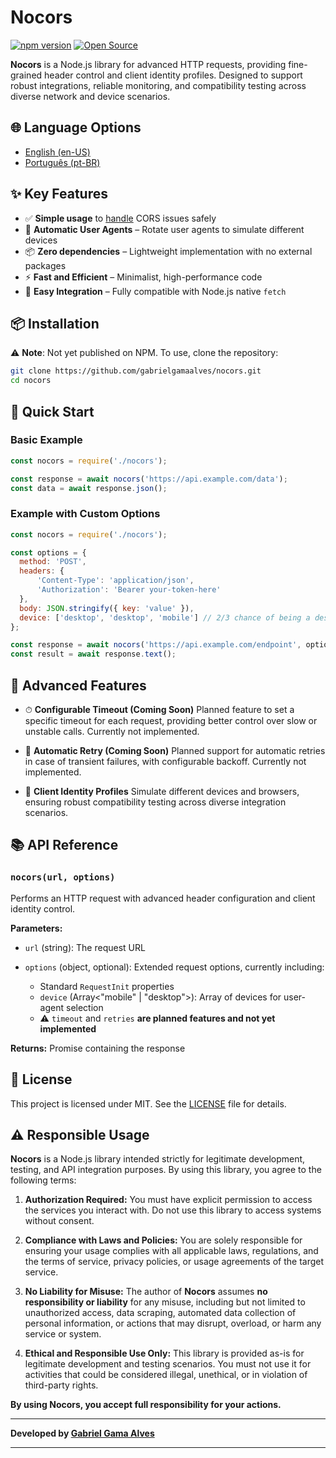 # Nocors

[![npm version](https://img.shields.io/npm/v/nocors?style=flat-square)](https://www.npmjs.com/package/nocors) [![Open Source](https://img.shields.io/badge/Open%20Source-MIT-brightgreen?style=flat-square)](https://opensource.org/licenses/MIT)

**Nocors** is a Node.js library for advanced HTTP requests, providing fine-grained header control and client identity profiles. Designed to support robust integrations, reliable monitoring, and compatibility testing across diverse network and device scenarios.

## 🌐 Language Options

* [English (en-US)](README.en-US.md)
* [Português (pt-BR)](README.pt-BR.md)

## ✨ Key Features

* ✅ **Simple usage** to <u>handle</u> CORS issues safely
* 🔄 **Automatic User Agents** – Rotate user agents to simulate different devices
* 📦 **Zero dependencies** – Lightweight implementation with no external packages
* ⚡ **Fast and Efficient** – Minimalist, high-performance code
* 🔧 **Easy Integration** – Fully compatible with Node.js native `fetch`

## 📦 Installation

⚠️ **Note**: Not yet published on NPM. To use, clone the repository:

```bash
git clone https://github.com/gabrielgamaalves/nocors.git
cd nocors
```

## 🚀 Quick Start

### Basic Example

```javascript
const nocors = require('./nocors');

const response = await nocors('https://api.example.com/data');
const data = await response.json();
```

### Example with Custom Options

```javascript
const nocors = require('./nocors');

const options = {
  method: 'POST',
  headers: {
      'Content-Type': 'application/json',
      'Authorization': 'Bearer your-token-here'
  },
  body: JSON.stringify({ key: 'value' }),
  device: ['desktop', 'desktop', 'mobile'] // 2/3 chance of being a desktop user-agent
};

const response = await nocors('https://api.example.com/endpoint', options);
const result = await response.text();
```

## 🎯 Advanced Features

* ⏱ **Configurable Timeout (Coming Soon)**
  Planned feature to set a specific timeout for each request, providing better control over slow or unstable calls. Currently not implemented.

* 🔄 **Automatic Retry (Coming Soon)**
  Planned support for automatic retries in case of transient failures, with configurable backoff. Currently not implemented.

* 🧩 **Client Identity Profiles**
  Simulate different devices and browsers, ensuring robust compatibility testing across diverse integration scenarios.

## 📚 API Reference

### `nocors(url, options)`

Performs an HTTP request with advanced header configuration and client identity control.

**Parameters:**

* `url` (string): The request URL
* `options` (object, optional): Extended request options, currently including:

  * Standard `RequestInit` properties
  * `device` (Array<"mobile" | "desktop">): Array of devices for user-agent selection
  * ⚠️ `timeout` and `retries` **are planned features and not yet implemented**

**Returns:** Promise containing the response

## 📄 License

This project is licensed under MIT. See the [LICENSE](LICENSE) file for details.

## ⚠️ Responsible Usage

**Nocors** is a Node.js library intended strictly for legitimate development, testing, and API integration purposes. By using this library, you agree to the following terms:

1. **Authorization Required:** You must have explicit permission to access the services you interact with. Do not use this library to access systems without consent.

2. **Compliance with Laws and Policies:** You are solely responsible for ensuring your usage complies with all applicable laws, regulations, and the terms of service, privacy policies, or usage agreements of the target service.

3. **No Liability for Misuse:** The author of **Nocors** assumes **no responsibility or liability** for any misuse, including but not limited to unauthorized access, data scraping, automated data collection of personal information, or actions that may disrupt, overload, or harm any service or system.

4. **Ethical and Responsible Use Only:** This library is provided as-is for legitimate development and testing scenarios. You must not use it for activities that could be considered illegal, unethical, or in violation of third-party rights.

**By using Nocors, you accept full responsibility for your actions.**

---

**Developed by [Gabriel Gama Alves](https://github.com/gabrielgamaalves)**

---